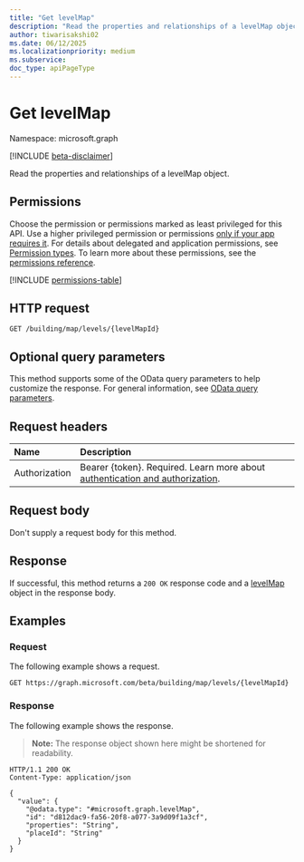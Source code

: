```yaml
---
title: "Get levelMap"
description: "Read the properties and relationships of a levelMap object."
author: tiwarisakshi02
ms.date: 06/12/2025
ms.localizationpriority: medium
ms.subservice: 
doc_type: apiPageType
---
```


# Get levelMap

Namespace: microsoft.graph

[!INCLUDE [beta-disclaimer](../../includes/beta-disclaimer.md)]

Read the properties and relationships of a levelMap object.

## Permissions

Choose the permission or permissions marked as least privileged for this API. Use a higher privileged permission or permissions [only if your app requires it](/graph/permissions-overview#best-practices-for-using-microsoft-graph-permissions). For details about delegated and application permissions, see [Permission types](/graph/permissions-overview#permission-types). To learn more about these permissions, see the [permissions reference](/graph/permissions-reference).

<!-- {
  "blockType": "permissions",
  "name": "levelmap-get-permissions"
}
-->
[!INCLUDE [permissions-table](../includes/permissions/levelmap-get-permissions.md)]

## HTTP request

<!-- {
  "blockType": "ignored"
}
-->
``` http
GET /building/map/levels/{levelMapId}
```

## Optional query parameters

This method supports some of the OData query parameters to help customize the response. For general information, see [OData query parameters](/graph/query-parameters).

## Request headers

|Name|Description|
|:---|:---|
|Authorization|Bearer {token}. Required. Learn more about [authentication and authorization](/graph/auth/auth-concepts).|

## Request body

Don't supply a request body for this method.

## Response

If successful, this method returns a `200 OK` response code and a [levelMap](../resources/levelmap.md) object in the response body.

## Examples

### Request

The following example shows a request.
<!-- {
  "blockType": "request",
  "name": "get_levelmap"
}
-->
``` http
GET https://graph.microsoft.com/beta/building/map/levels/{levelMapId}
```


### Response

The following example shows the response.
>**Note:** The response object shown here might be shortened for readability.
<!-- {
  "blockType": "response",
  "truncated": true,
  "@odata.type": "microsoft.graph.levelMap"
}
-->
``` http
HTTP/1.1 200 OK
Content-Type: application/json

{
  "value": {
    "@odata.type": "#microsoft.graph.levelMap",
    "id": "d812dac9-fa56-20f8-a077-3a9d09f1a3cf",
    "properties": "String",
    "placeId": "String"
  }
}
```

